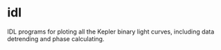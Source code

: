 # idl
IDL programs for ploting all the Kepler binary light curves, including data detrending and phase calculating.
